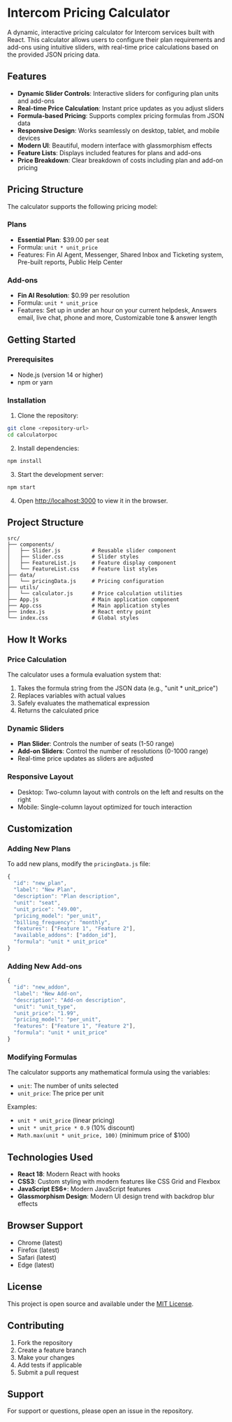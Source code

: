 # Intercom Pricing Calculator

A dynamic, interactive pricing calculator for Intercom services built with React. This calculator allows users to configure their plan requirements and add-ons using intuitive sliders, with real-time price calculations based on the provided JSON pricing data.

## Features

- **Dynamic Slider Controls**: Interactive sliders for configuring plan units and add-ons
- **Real-time Price Calculation**: Instant price updates as you adjust sliders
- **Formula-based Pricing**: Supports complex pricing formulas from JSON data
- **Responsive Design**: Works seamlessly on desktop, tablet, and mobile devices
- **Modern UI**: Beautiful, modern interface with glassmorphism effects
- **Feature Lists**: Displays included features for plans and add-ons
- **Price Breakdown**: Clear breakdown of costs including plan and add-on pricing

## Pricing Structure

The calculator supports the following pricing model:

### Plans
- **Essential Plan**: $39.00 per seat
- Formula: `unit * unit_price`
- Features: Fin AI Agent, Messenger, Shared Inbox and Ticketing system, Pre-built reports, Public Help Center

### Add-ons
- **Fin AI Resolution**: $0.99 per resolution
- Formula: `unit * unit_price`
- Features: Set up in under an hour on your current helpdesk, Answers email, live chat, phone and more, Customizable tone & answer length

## Getting Started

### Prerequisites
- Node.js (version 14 or higher)
- npm or yarn

### Installation

1. Clone the repository:
```bash
git clone <repository-url>
cd calculatorpoc
```

2. Install dependencies:
```bash
npm install
```

3. Start the development server:
```bash
npm start
```

4. Open [http://localhost:3000](http://localhost:3000) to view it in the browser.

## Project Structure

```
src/
├── components/
│   ├── Slider.js          # Reusable slider component
│   ├── Slider.css         # Slider styles
│   ├── FeatureList.js     # Feature display component
│   └── FeatureList.css    # Feature list styles
├── data/
│   └── pricingData.js     # Pricing configuration
├── utils/
│   └── calculator.js      # Price calculation utilities
├── App.js                 # Main application component
├── App.css                # Main application styles
├── index.js               # React entry point
└── index.css              # Global styles
```

## How It Works

### Price Calculation
The calculator uses a formula evaluation system that:
1. Takes the formula string from the JSON data (e.g., "unit * unit_price")
2. Replaces variables with actual values
3. Safely evaluates the mathematical expression
4. Returns the calculated price

### Dynamic Sliders
- **Plan Slider**: Controls the number of seats (1-50 range)
- **Add-on Sliders**: Control the number of resolutions (0-1000 range)
- Real-time price updates as sliders are adjusted

### Responsive Layout
- Desktop: Two-column layout with controls on the left and results on the right
- Mobile: Single-column layout optimized for touch interaction

## Customization

### Adding New Plans
To add new plans, modify the `pricingData.js` file:

```javascript
{
  "id": "new_plan",
  "label": "New Plan",
  "description": "Plan description",
  "unit": "seat",
  "unit_price": "49.00",
  "pricing_model": "per_unit",
  "billing_frequency": "monthly",
  "features": ["Feature 1", "Feature 2"],
  "available_addons": ["addon_id"],
  "formula": "unit * unit_price"
}
```

### Adding New Add-ons
```javascript
{
  "id": "new_addon",
  "label": "New Add-on",
  "description": "Add-on description",
  "unit": "unit_type",
  "unit_price": "1.99",
  "pricing_model": "per_unit",
  "features": ["Feature 1", "Feature 2"],
  "formula": "unit * unit_price"
}
```

### Modifying Formulas
The calculator supports any mathematical formula using the variables:
- `unit`: The number of units selected
- `unit_price`: The price per unit

Examples:
- `unit * unit_price` (linear pricing)
- `unit * unit_price * 0.9` (10% discount)
- `Math.max(unit * unit_price, 100)` (minimum price of $100)

## Technologies Used

- **React 18**: Modern React with hooks
- **CSS3**: Custom styling with modern features like CSS Grid and Flexbox
- **JavaScript ES6+**: Modern JavaScript features
- **Glassmorphism Design**: Modern UI design trend with backdrop blur effects

## Browser Support

- Chrome (latest)
- Firefox (latest)
- Safari (latest)
- Edge (latest)

## License

This project is open source and available under the [MIT License](LICENSE).

## Contributing

1. Fork the repository
2. Create a feature branch
3. Make your changes
4. Add tests if applicable
5. Submit a pull request

## Support

For support or questions, please open an issue in the repository. 